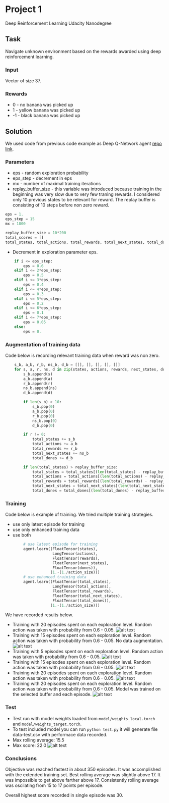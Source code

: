 # Project 1
Deep Reinforcement Learning Udacity Nanodegree

## Task
Navigate unknown environment based on the rewards awarded using deep reinforcement learning.

### Input
Vector of size 37.

### Rewards
* 0 - no banana was picked up
* 1 - yellow banana was picked up
* -1 - black banana was picked up

## Solution
We used code from previous code example as Deep Q-Network agent [repo link](https://github.com/udacity/deep-reinforcement-learning/blob/master/dqn/solution/dqn_agent.py).

### Parameters
* eps - random exploration probability
* eps_step - decrement in eps
* mx - number of maximal training iterations
* replay_buffer_size - this variable was introduced because training in the beginning was very slow due to very few traning rewards. I considered only 10 previous states
    to be relevant for reward. The replay buffer is consisting of 10 steps before non zero reward.
```python
eps = 1.
eps_step = 15
mx = 1800

replay_buffer_size = 10*200
total_scores = []
total_states, total_actions, total_rewards, total_next_states, total_dones = [[], [], [], [], []]
```
* Decrement in exploration parameter eps.
```python
    if i <= eps_step:
        eps = 0.6
    elif i <= 2*eps_step:
        eps = 0.5
    elif i <= 3*eps_step:
        eps = 0.4
    elif i <= 4*eps_step:
        eps = 0.3
    elif i <= 5*eps_step:
        eps = 0.2
    elif i <= 6*eps_step:
        eps = 0.1
    elif i <= 7*eps_step:
        eps = 0.05
    else:
        eps = 0.
```
### Augmentation of training data
Code below is recording relevant training data when reward was non zero.
```python
    s_b, a_b, r_b, ns_b, d_b = [[], [], [], [], []]
    for s, a, r, ns, d in zip(states, actions, rewards, next_states, dones):
        s_b.append(s)
        a_b.append(a)
        r_b.append(r)
        ns_b.append(ns)
        d_b.append(d)

        if len(s_b) > 10:
            s_b.pop(0)
            a_b.pop(0)
            r_b.pop(0)
            ns_b.pop(0)
            d_b.pop(0)

        if r != 0:
            total_states += s_b
            total_actions += a_b
            total_rewards += r_b
            total_next_states += ns_b
            total_dones += d_b

        if len(total_states) > replay_buffer_size:
            total_states = total_states[(len(total_states) - replay_buffer_size):]
            total_actions = total_actions[(len(total_actions) - replay_buffer_size):]
            total_rewards = total_rewards[(len(total_rewards) - replay_buffer_size):]
            total_next_states = total_next_states[(len(total_next_states) - replay_buffer_size):]
            total_dones = total_dones[(len(total_dones) - replay_buffer_size):]
```
### Training
Code below is example of training. We tried multiple training strategies.
* use only latest episode for training
* use only enhanced training data
* use both
```python
        # use latest episode for training
        agent.learn((FloatTensor(states),
                     LongTensor(actions),
                     FloatTensor(rewards),
                     FloatTensor(next_states),
                     FloatTensor(dones)),
                    (1.-(1./action_size)))
        # use enhanced training data
        agent.learn((FloatTensor(total_states),
                     LongTensor(total_actions),
                     FloatTensor(total_rewards),
                     FloatTensor(total_next_states),
                     FloatTensor(total_dones)),
                    (1.-(1./action_size)))
```
We have recorded results below.

* Training with 20 episodes spent on each exploration level. Random action was taken with probability from 0.6 - 0.05.
![alt text](https://raw.githubusercontent.com/IzidoroBaltazar/DeepReinfLearning/master/project1/figure.png)
* Training with 15 episodes spent on each exploration level. Random action was taken with probability from 0.6 - 0.05. No data augmentation.
![alt text](https://raw.githubusercontent.com/IzidoroBaltazar/DeepReinfLearning/master/project1/figure-eps-step-15-no-augmentation.png)
* Training with 5 episodes spent on each exploration level. Random action was taken with probability from 0.6 - 0.05.
![alt text](https://raw.githubusercontent.com/IzidoroBaltazar/DeepReinfLearning/master/project1/figure-eps-step-5.png)
* Training with 15 episodes spent on each exploration level. Random action was taken with probability from 0.6 - 0.05.
![alt text](https://raw.githubusercontent.com/IzidoroBaltazar/DeepReinfLearning/master/project1/figure-eps-step-15.png)
* Training with 20 episodes spent on each exploration level. Random action was taken with probability from 0.6 - 0.05.
![alt text](https://raw.githubusercontent.com/IzidoroBaltazar/DeepReinfLearning/master/project1/figure-eps-step-20.png)
* Training with 20 episodes spent on each exploration level. Random action was taken with probability from 0.6 - 0.05. Model was trained on the selected buffer and each episode.
![alt text](https://raw.githubusercontent.com/IzidoroBaltazar/DeepReinfLearning/master/project1/figure-train-modified-buffer.png)

### Test
* Test run with model weights loaded from `model/weights_local.torch` and `model/weights_target.torch`.
* To test included model you can run `python test.py` it will generate file data-test.csv with performace data recorded.
* Max rolling average: 15.5
* Max score: 22.0
![alt text](https://raw.githubusercontent.com/IzidoroBaltazar/DeepReinfLearning/master/project1/figure-test.png)

### Conclusions
Objective was reached fastest in about 350 episodes. It was accomplished with the extended training set.
Best rolling average was slightly above 17. It was impossible to get above farther above 17. Consistently rolling average was oscilating from 15 to 17 points per episode.

Overall highest score recorded in single episode was 30.
